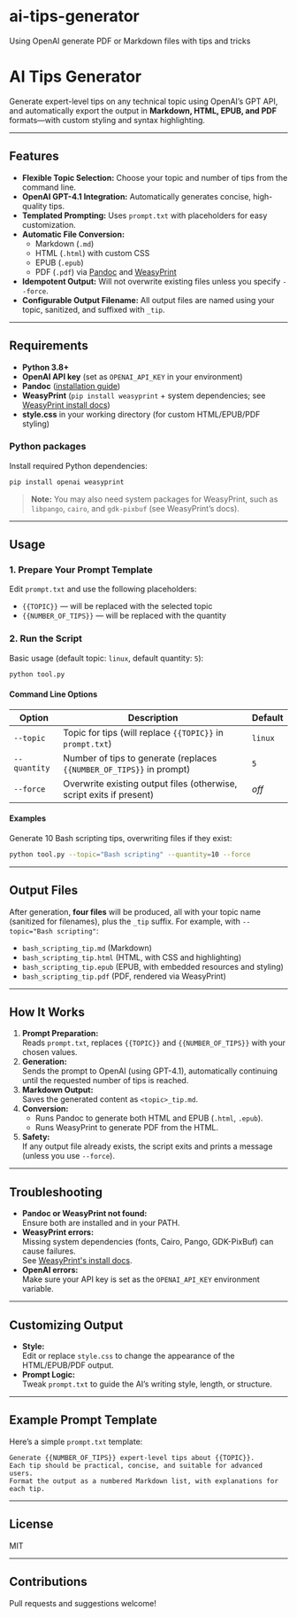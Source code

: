 # ai-tips-generator
Using OpenAI generate PDF or Markdown files with tips and tricks

# AI Tips Generator

Generate expert-level tips on any technical topic using OpenAI’s GPT API, and automatically export the output in **Markdown, HTML, EPUB, and PDF** formats—with custom styling and syntax highlighting.

---

## Features

- **Flexible Topic Selection:** Choose your topic and number of tips from the command line.
- **OpenAI GPT-4.1 Integration:** Automatically generates concise, high-quality tips.
- **Templated Prompting:** Uses `prompt.txt` with placeholders for easy customization.
- **Automatic File Conversion:** 
  - Markdown (`.md`)
  - HTML (`.html`) with custom CSS
  - EPUB (`.epub`)
  - PDF (`.pdf`) via [Pandoc](https://pandoc.org/) and [WeasyPrint](https://weasyprint.org/)
- **Idempotent Output:** Will not overwrite existing files unless you specify `--force`.
- **Configurable Output Filename:** All output files are named using your topic, sanitized, and suffixed with `_tip`.

---

## Requirements

- **Python 3.8+**
- **OpenAI API key** (set as `OPENAI_API_KEY` in your environment)
- **Pandoc** ([installation guide](https://pandoc.org/installing.html))
- **WeasyPrint** (`pip install weasyprint` + system dependencies; see [WeasyPrint install docs](https://weasyprint.readthedocs.io/en/stable/install.html))
- **style.css** in your working directory (for custom HTML/EPUB/PDF styling)

### Python packages

Install required Python dependencies:

```sh
pip install openai weasyprint
```

> **Note:** You may also need system packages for WeasyPrint, such as `libpango`, `cairo`, and `gdk-pixbuf` (see WeasyPrint’s docs).

---

## Usage

### 1. Prepare Your Prompt Template

Edit `prompt.txt` and use the following placeholders:
- `{{TOPIC}}` — will be replaced with the selected topic
- `{{NUMBER_OF_TIPS}}` — will be replaced with the quantity

### 2. Run the Script

Basic usage (default topic: `linux`, default quantity: `5`):

```sh
python tool.py
```

#### Command Line Options

| Option          | Description                                                             | Default   |
|-----------------|-------------------------------------------------------------------------|-----------|
| `--topic`       | Topic for tips (will replace `{{TOPIC}}` in `prompt.txt`)               | `linux`   |
| `--quantity`    | Number of tips to generate (replaces `{{NUMBER_OF_TIPS}}` in prompt)    | `5`       |
| `--force`       | Overwrite existing output files (otherwise, script exits if present)     | *off*     |

#### Examples

Generate 10 Bash scripting tips, overwriting files if they exist:

```sh
python tool.py --topic="Bash scripting" --quantity=10 --force
```

---

## Output Files

After generation, **four files** will be produced, all with your topic name (sanitized for filenames), plus the `_tip` suffix. For example, with `--topic="Bash scripting"`:

- `bash_scripting_tip.md`    (Markdown)
- `bash_scripting_tip.html`  (HTML, with CSS and highlighting)
- `bash_scripting_tip.epub`  (EPUB, with embedded resources and styling)
- `bash_scripting_tip.pdf`   (PDF, rendered via WeasyPrint)

---

## How It Works

1. **Prompt Preparation:**  
   Reads `prompt.txt`, replaces `{{TOPIC}}` and `{{NUMBER_OF_TIPS}}` with your chosen values.
2. **Generation:**  
   Sends the prompt to OpenAI (using GPT-4.1), automatically continuing until the requested number of tips is reached.
3. **Markdown Output:**  
   Saves the generated content as `<topic>_tip.md`.
4. **Conversion:**  
   - Runs Pandoc to generate both HTML and EPUB (`.html`, `.epub`).
   - Runs WeasyPrint to generate PDF from the HTML.
5. **Safety:**  
   If any output file already exists, the script exits and prints a message (unless you use `--force`).

---

## Troubleshooting

- **Pandoc or WeasyPrint not found:**  
  Ensure both are installed and in your PATH.
- **WeasyPrint errors:**  
  Missing system dependencies (fonts, Cairo, Pango, GDK-PixBuf) can cause failures.  
  See [WeasyPrint's install docs](https://weasyprint.readthedocs.io/en/stable/install.html).
- **OpenAI errors:**  
  Make sure your API key is set as the `OPENAI_API_KEY` environment variable.

---

## Customizing Output

- **Style:**  
  Edit or replace `style.css` to change the appearance of the HTML/EPUB/PDF output.
- **Prompt Logic:**  
  Tweak `prompt.txt` to guide the AI’s writing style, length, or structure.

---

## Example Prompt Template

Here’s a simple `prompt.txt` template:

```
Generate {{NUMBER_OF_TIPS}} expert-level tips about {{TOPIC}}.
Each tip should be practical, concise, and suitable for advanced users.
Format the output as a numbered Markdown list, with explanations for each tip.
```

---

## License

MIT

---

## Contributions

Pull requests and suggestions welcome!